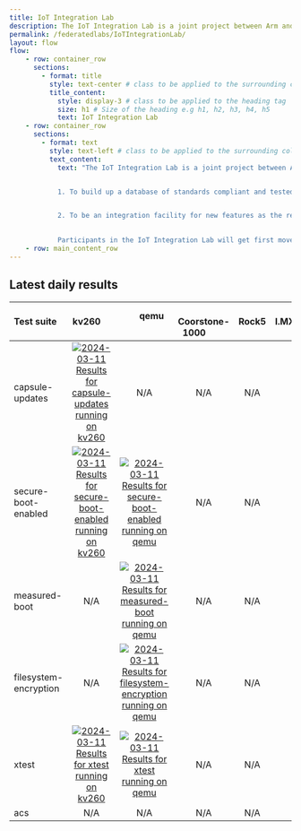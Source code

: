 ```yaml
---
title: IoT Integration Lab
description: The IoT Integration Lab is a joint project between Arm and Linaro to create interoperability between vendors creating embedded Linux products. 
permalink: /federatedlabs/IoTIntegrationLab/
layout: flow
flow:
    - row: container_row
      sections:
        - format: title
          style: text-center # class to be applied to the surrounding column
          title_content:
            style: display-3 # class to be applied to the heading tag
            size: h1 # Size of the heading e.g h1, h2, h3, h4, h5
            text: IoT Integration Lab
    - row: container_row
      sections:
        - format: text
          style: text-left # class to be applied to the surrounding column
          text_content:
            text: "The IoT Integration Lab is a joint project between Arm and Linaro to create interoperability between vendors creating embedded Linux products. The objective is two fold:


            1. To build up a database of standards compliant and tested SoCs, boards, OSes, and CSP agents that can be used by vendors to certify their products as compliant and can be used in their own product marketing


            2. To be an integration facility for new features as the relevant standards evolve to make sure new requirements are fit for purpose before they are deployed

            
            Participants in the IoT Integration Lab will get first mover advantage by being involved in the development of new features and receiving early notification of any integration problems."
    - row: main_content_row
---
```

## Latest daily results

| Test suite | &nbsp; &nbsp; &nbsp; &nbsp; kv260 &nbsp; &nbsp; &nbsp; &nbsp; | &nbsp; &nbsp; &nbsp; &nbsp; qemu &nbsp; &nbsp; &nbsp; &nbsp; | &nbsp; &nbsp; &nbsp; &nbsp; Coorstone-1000 &nbsp; &nbsp; &nbsp; &nbsp; | &nbsp; &nbsp; &nbsp; &nbsp; Rock5 &nbsp; &nbsp; &nbsp; &nbsp; | &nbsp; &nbsp; &nbsp; &nbsp; I.MX8.MINI &nbsp; &nbsp; &nbsp; &nbsp; |
|:---|:---:|:---:|:---:|:---:|:---:|
| capsule-updates | [![2024-03-11 Results for capsule-updates running on kv260](https://qa-reports.linaro.org/blueprints/nightly/build/latest-finished/badge?environment=kv260&suite=capsule-updates&passrate&title&hide_zeros=1)](https://qa-reports.linaro.org/blueprints/nightly/build/2024-03-11/testrun/23012764/suite/capsule-updates/tests/ "2024-03-11 Results for capsule-updates running on kv260") | N/A | N/A | N/A | N/A |
| secure-boot-enabled | [![2024-03-11 Results for secure-boot-enabled running on kv260](https://qa-reports.linaro.org/blueprints/nightly/build/latest-finished/badge?environment=kv260&suite=secure-boot-enabled&passrate&title&hide_zeros=1)](https://qa-reports.linaro.org/blueprints/nightly/build/2024-03-11/testrun/23012764/suite/secure-boot-enabled/tests/ "2024-03-11 Results for secure-boot-enabled running on kv260") | [![2024-03-11 Results for secure-boot-enabled running on qemu](https://qa-reports.linaro.org/blueprints/nightly/build/latest-finished/badge?environment=qemu&suite=secure-boot-enabled&passrate&title&hide_zeros=1)](https://qa-reports.linaro.org/blueprints/nightly/build/2024-03-11/testrun/23012758/suite/secure-boot-enabled/tests/ "2024-03-11 Results for secure-boot-enabled running on qemu") | N/A | N/A | N/A |
| measured-boot | N/A | [![2024-03-11 Results for measured-boot running on qemu](https://qa-reports.linaro.org/blueprints/nightly/build/latest-finished/badge?environment=qemu&suite=measured-boot&passrate&title&hide_zeros=1)](https://qa-reports.linaro.org/blueprints/nightly/build/2024-03-11/testrun/23012758/suite/measured-boot/tests/ "2024-03-11 Results for measured-boot running on qemu") | N/A | N/A | N/A |
| filesystem-encryption | N/A | [![2024-03-11 Results for filesystem-encryption running on qemu](https://qa-reports.linaro.org/blueprints/nightly/build/latest-finished/badge?environment=qemu&suite=filesystem-encryption&passrate&title&hide_zeros=1)](https://qa-reports.linaro.org/blueprints/nightly/build/2024-03-11/testrun/23012758/suite/filesystem-encryption/tests/ "2024-03-11 Results for filesystem-encryption running on qemu") | N/A | N/A | N/A |
| xtest | [![2024-03-11 Results for xtest running on kv260](https://qa-reports.linaro.org/blueprints/nightly/build/latest-finished/badge?environment=kv260&suite=xtest&passrate&title&hide_zeros=1)](https://qa-reports.linaro.org/blueprints/nightly/build/2024-03-11/testrun/23012764/suite/xtest/tests/ "2024-03-11 Results for xtest running on kv260") | [![2024-03-11 Results for xtest running on qemu](https://qa-reports.linaro.org/blueprints/nightly/build/latest-finished/badge?environment=qemu&suite=xtest&passrate&title&hide_zeros=1)](https://qa-reports.linaro.org/blueprints/nightly/build/2024-03-11/testrun/23012758/suite/xtest/tests/ "2024-03-11 Results for xtest running on qemu") | N/A | N/A | N/A |
| acs | N/A | N/A | N/A | N/A | N/A |

